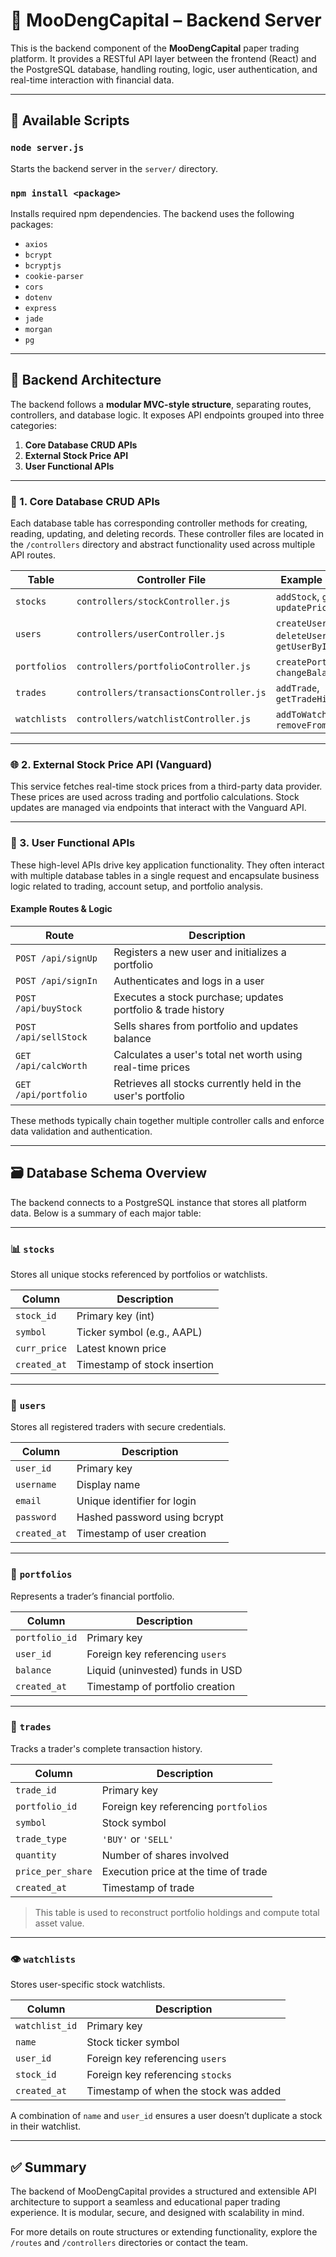 # 🧠 MooDengCapital – Backend Server

This is the backend component of the **MooDengCapital** paper trading platform. It provides a RESTful API layer between the frontend (React) and the PostgreSQL database, handling routing, logic, user authentication, and real-time interaction with financial data.

---

## 🚀 Available Scripts

### `node server.js`

Starts the backend server in the `server/` directory.

### `npm install <package>`

Installs required npm dependencies. The backend uses the following packages:

- `axios`
- `bcrypt`
- `bcryptjs`
- `cookie-parser`
- `cors`
- `dotenv`
- `express`
- `jade`
- `morgan`
- `pg`

---

## 🧱 Backend Architecture

The backend follows a **modular MVC-style structure**, separating routes, controllers, and database logic. It exposes API endpoints grouped into three categories:

1. **Core Database CRUD APIs**
2. **External Stock Price API**
3. **User Functional APIs**

---

### 📁 1. Core Database CRUD APIs

Each database table has corresponding controller methods for creating, reading, updating, and deleting records. These controller files are located in the `/controllers` directory and abstract functionality used across multiple API routes.

| Table        | Controller File                   | Example Methods                             |
|--------------|-----------------------------------|----------------------------------------------|
| `stocks`     | `controllers/stockController.js`  | `addStock`, `getStock`, `updatePrice`       |
| `users`      | `controllers/userController.js`   | `createUser`, `deleteUser`, `getUserById`   |
| `portfolios` | `controllers/portfolioController.js` | `createPortfolio`, `changeBalance`       |
| `trades`     | `controllers/transactionsController.js` | `addTrade`, `getTradeHistory`         |
| `watchlists` | `controllers/watchlistController.js` | `addToWatchlist`, `removeFromWatchlist` |

---

### 🌐 2. External Stock Price API (Vanguard)

This service fetches real-time stock prices from a third-party data provider. These prices are used across trading and portfolio calculations. Stock updates are managed via endpoints that interact with the Vanguard API.

---

### 👤 3. User Functional APIs

These high-level APIs drive key application functionality. They often interact with multiple database tables in a single request and encapsulate business logic related to trading, account setup, and portfolio analysis.

#### Example Routes & Logic

| Route                | Description                                                    |
|---------------------|----------------------------------------------------------------|
| `POST /api/signUp`  | Registers a new user and initializes a portfolio               |
| `POST /api/signIn`  | Authenticates and logs in a user                               |
| `POST /api/buyStock`| Executes a stock purchase; updates portfolio & trade history   |
| `POST /api/sellStock`| Sells shares from portfolio and updates balance                |
| `GET /api/calcWorth`| Calculates a user's total net worth using real-time prices     |
| `GET /api/portfolio`| Retrieves all stocks currently held in the user's portfolio    |

These methods typically chain together multiple controller calls and enforce data validation and authentication.

---

## 🗃️ Database Schema Overview

The backend connects to a PostgreSQL instance that stores all platform data. Below is a summary of each major table:

---

### 📊 `stocks`

Stores all unique stocks referenced by portfolios or watchlists.

| Column       | Description                                |
|--------------|--------------------------------------------|
| `stock_id`   | Primary key (int)                          |
| `symbol`     | Ticker symbol (e.g., AAPL)                 |
| `curr_price` | Latest known price                         |
| `created_at` | Timestamp of stock insertion               |

---

### 👤 `users`

Stores all registered traders with secure credentials.

| Column     | Description                                 |
|------------|---------------------------------------------|
| `user_id`  | Primary key                                 |
| `username` | Display name                                |
| `email`    | Unique identifier for login                 |
| `password` | Hashed password using bcrypt                |
| `created_at` | Timestamp of user creation                |

---

### 💼 `portfolios`

Represents a trader’s financial portfolio.

| Column        | Description                                     |
|---------------|-------------------------------------------------|
| `portfolio_id`| Primary key                                     |
| `user_id`     | Foreign key referencing `users`                 |
| `balance`     | Liquid (uninvested) funds in USD                |
| `created_at`  | Timestamp of portfolio creation                 |

---

### 🔁 `trades`

Tracks a trader's complete transaction history.

| Column           | Description                                          |
|------------------|------------------------------------------------------|
| `trade_id`       | Primary key                                          |
| `portfolio_id`   | Foreign key referencing `portfolios`                |
| `symbol`         | Stock symbol                                         |
| `trade_type`     | `'BUY'` or `'SELL'`                                  |
| `quantity`       | Number of shares involved                            |
| `price_per_share`| Execution price at the time of trade                |
| `created_at`     | Timestamp of trade                                   |

> This table is used to reconstruct portfolio holdings and compute total asset value.

---

### 👁️ `watchlists`

Stores user-specific stock watchlists.

| Column        | Description                                 |
|---------------|---------------------------------------------|
| `watchlist_id`| Primary key                                 |
| `name`        | Stock ticker symbol                         |
| `user_id`     | Foreign key referencing `users`             |
| `stock_id`    | Foreign key referencing `stocks`            |
| `created_at`  | Timestamp of when the stock was added       |

A combination of `name` and `user_id` ensures a user doesn’t duplicate a stock in their watchlist.

---

## ✅ Summary

The backend of MooDengCapital provides a structured and extensible API architecture to support a seamless and educational paper trading experience. It is modular, secure, and designed with scalability in mind.

For more details on route structures or extending functionality, explore the `/routes` and `/controllers` directories or contact the team.

